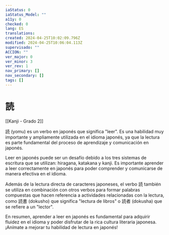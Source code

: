 ```yaml
---
iaStatus: 0
iaStatus_Model: ""
a11y: 0
checked: 0
lang: ES
translations: 
created: 2024-04-25T10:02:09.796Z
modified: 2024-04-25T10:06:04.113Z
supervisado: ""
ACCION: ""
ver_major: 0
ver_minor: 3
ver_rev: 1
nav_primary: []
nav_secondary: []
tags: []
---
```

# 読

[[Kanji - Grado 2]]

読 (yomu) es un verbo en japonés que significa "leer". Es una habilidad muy importante y ampliamente utilizada en el idioma japonés, ya que la lectura es parte fundamental del proceso de aprendizaje y comunicación en japonés.

Leer en japonés puede ser un desafío debido a los tres sistemas de escritura que se utilizan: hiragana, katakana y kanji. Es importante aprender a leer correctamente en japonés para poder comprender y comunicarse de manera efectiva en el idioma.

Además de la lectura directa de caracteres japoneses, el verbo 読 también se utiliza en combinación con otros verbos para formar palabras compuestas que hacen referencia a actividades relacionadas con la lectura, como 読書 (dokusho) que significa "lectura de libros" o 読者 (dokusha) que se refiere a un "lector".

En resumen, aprender a leer en japonés es fundamental para adquirir fluidez en el idioma y poder disfrutar de la rica cultura literaria japonesa. ¡Anímate a mejorar tu habilidad de lectura en japonés!
